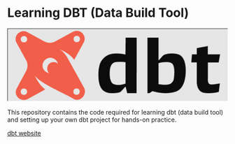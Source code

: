 <h1> Learning DBT (Data Build Tool) </h1>

![alt text](images/dbt_logo.png)

This repository contains the code required for learning dbt (data build tool) and setting up your own dbt project for hands-on practice.


[dbt website](https://www.getdbt.com/)

